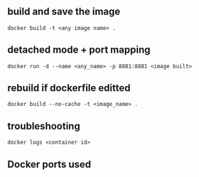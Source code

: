 ## build and save the image
`docker build -t <any image name> .`


## detached mode + port mapping
`docker run -d --name <any_name> -p 8881:8881 <image built>`


## rebuild if dockerfile editted
`docker build --no-cache -t <image_name> .`


## troubleshooting
`docker logs <container id>`


## Docker ports used
